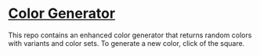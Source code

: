 # [Color Generator]('practical-sinoussi-967ca9.netlify.app)

This repo contains an enhanced color generator that returns random colors with variants and color sets. To generate a new color, click of the square.
